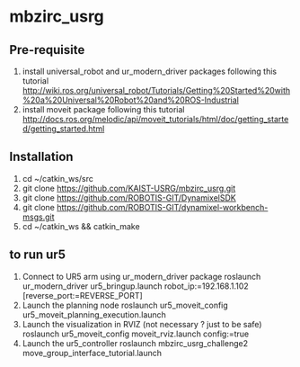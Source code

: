# mbzirc_usrg
## Pre-requisite
1. install universal_robot and ur_modern_driver packages following this tutorial http://wiki.ros.org/universal_robot/Tutorials/Getting%20Started%20with%20a%20Universal%20Robot%20and%20ROS-Industrial
2. install moveit package  following this tutorial http://docs.ros.org/melodic/api/moveit_tutorials/html/doc/getting_started/getting_started.html
## Installation
1. cd ~/catkin_ws/src
2. git clone https://github.com/KAIST-USRG/mbzirc_usrg.git
3. git clone https://github.com/ROBOTIS-GIT/DynamixelSDK
4. git clone https://github.com/ROBOTIS-GIT/dynamixel-workbench-msgs.git
5. cd ~/catkin_ws && catkin_make
## to run ur5
1. Connect to UR5 arm using ur_modern_driver package
roslaunch ur_modern_driver ur5_bringup.launch robot_ip:=192.168.1.102 [reverse_port:=REVERSE_PORT]
2. Launch the planning node
roslaunch ur5_moveit_config ur5_moveit_planning_execution.launch
3. Launch the visualization in RVIZ (not necessary ? just to be safe)
roslaunch ur5_moveit_config moveit_rviz.launch config:=true
4. Launch the ur5_controller
roslaunch mbzirc_usrg_challenge2 move_group_interface_tutorial.launch
